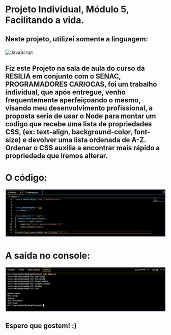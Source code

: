 # Projeto Individual, Módulo 5, Facilitando a vida.

<h2>Neste projeto, utilizei somente a linguagem: <p></h2>

![JavaScript](https://img.shields.io/badge/JavaScript-F7DF1E?style=for-the-badge&logo=javascript&logoColor=black)&nbsp;

<h2> Fiz este Projeto na sala de aula do curso da RESILIA em conjunto com o SENAC, PROGRAMADORES CARIOCAS, foi um trabalho individual, que após entregue, venho frequentemente aperfeiçoando o mesmo, visando meu desenvolvimento profissional, a proposta seria de usar o Node para montar um codigo que recebe uma lista de propriedades CSS, (ex: text-align, background-color, font-size) e devolver uma lista ordenada de A-Z. Ordenar o CSS auxilia a encontrar mais rápido a propriedade que iremos alterar.</h2>

<h1> O código: </h1>

![Screenshot](codigo.png)

<h1> A saída no console: </h1>

![Screenshot](console.png)

<h2> Espero que gostem! :) </h2>
